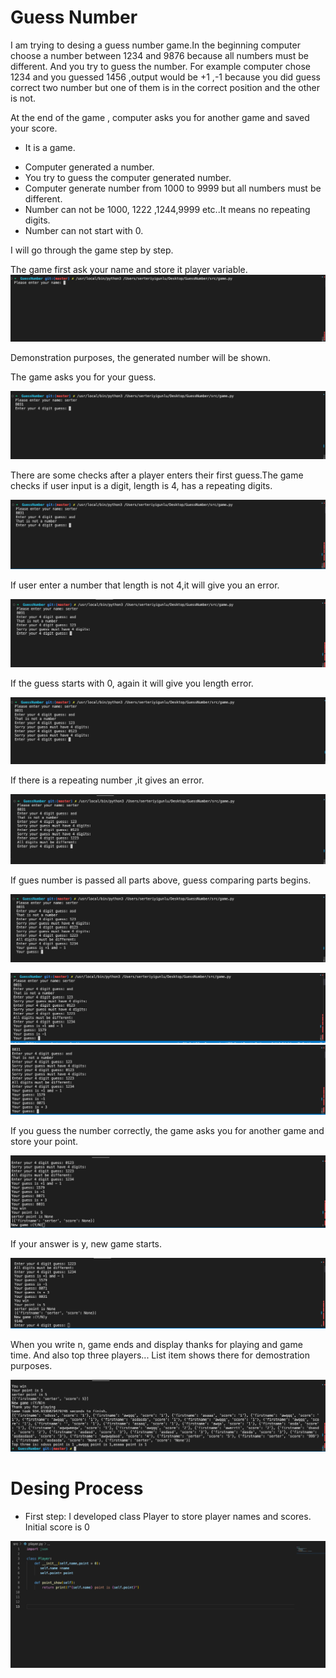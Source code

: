 # Guess Number

I am trying to desing a guess number game.In the beginning computer choose a number between 1234 and 9876 because all numbers must be different. And you try to guess the number. For example computer chose 1234 and you guessed 1456 ,output would be +1 ,-1 because you did guess correct two number but one of them is in the correct position and the other is not.

At the end of the game , computer asks you for another game and saved your score.

- It is a game.

* Computer generated a number.
* You try to guess the computer generated number.
* Computer generate number from 1000 to 9999 but all numbers must be different.
* Number can not be 1000, 1222 ,1244,9999 etc..It means no repeating digits.
* Number can not start with 0.

I will go through the game step by step.

The game first ask your name and store it player variable.
![First name](./screen%20shots/ask_name.png)

Demonstration purposes, the generated number will be shown.

The game asks you for your guess.

![Guess](./screen%20shots/part_1.png)

There are some checks after a player enters their first guess.The game checks if user input is a digit, length is 4, has a repeating digits.

![Not digit](./screen%20shots/part_2.png)

If user enter a number that length is not 4,it will give you an error.

![Not for digit](./screen%20shots/part_3.png)

If the guess starts with 0, again it will give you length error.

![First Digit 0](./screen%20shots/part_4.png)

If there is a repeating number ,it gives an error.

![Repeating digit](./screen%20shots/part_5.png)

If gues number is passed all parts above, guess comparing parts begins.

![Guessing part](./screen%20shots/part_6.png)

![Guessing part](./screen%20shots/part_7.png)
![Guessing part](./screen%20shots/part_8.png)

If you guess the number correctly, the game asks you for another game and store your point.

![Guess correctly](./screen%20shots/part_9.png)

If your answer is y, new game starts.

![New game](./screen%20shots/part_10.png)

When you write n, game ends and display thanks for playing and game time. And also top three players... List item shows there for demostration purposes.

![End game](./screen%20shots/part_11.png)

# Desing Process

- First step: I developed class Player to store player names and scores. Initial score is 0

![Player Class](./screen%20shots/player_class.png)
